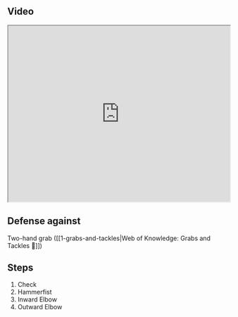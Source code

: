## Video

<iframe src="https://www.youtube.com/embed/IXZ6kr4VHQw?start=87&end=103" width="100%" height="400"></iframe>

## Defense against

Two-hand grab ([[1-grabs-and-tackles|Web of Knowledge: Grabs and Tackles 🤝]])

## Steps

1. Check
2. Hammerfist
3. Inward Elbow
4. Outward Elbow
